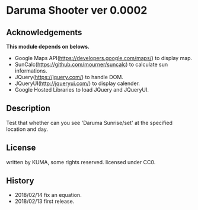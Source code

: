 # Daruma Shooter ver 0.0002

## Acknowledgements
__This module depends on belows.__
- Google Maps API(https://developers.google.com/maps/) to display map.
- SunCalc(https://github.com/mourner/suncalc) to calculate sun informations.
- JQuery(https://jquery.com/) to handle DOM.
- JQueryUI(http://jqueryui.com/) to display calender.
- Google Hosted Libraries to load JQuery and JQueryUI.

## Description
Test that whether can you see 'Daruma Sunrise/set' at the specified location and day.

## License
written by KUMA, some rights reserved.
licensed under CC0.


## History
- 2018/02/14 fix an equation.
- 2018/02/13 first release.